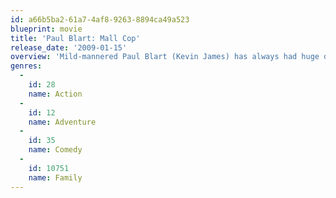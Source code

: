 ```yaml
---
id: a66b5ba2-61a7-4af8-9263-8894ca49a523
blueprint: movie
title: 'Paul Blart: Mall Cop'
release_date: '2009-01-15'
overview: 'Mild-mannered Paul Blart (Kevin James) has always had huge dreams of becoming a State Trooper. Until then, he patrols the local mall as a security guard. With his closely cropped moustache, personal transporter and gung-ho attitude, only Blart seems to take his job seriously. All that changes when a team of thugs raids the mall and takes hostages. Untrained, unarmed and a super-size target, Blart has to become a real cop to save the day.'
genres:
  -
    id: 28
    name: Action
  -
    id: 12
    name: Adventure
  -
    id: 35
    name: Comedy
  -
    id: 10751
    name: Family
---
```

